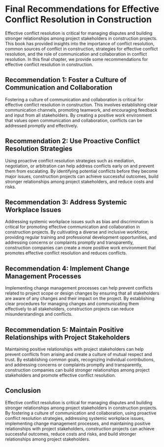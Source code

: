 # Final Recommendations for Effective Conflict Resolution in Construction

Effective conflict resolution is critical for managing disputes and building stronger relationships among project stakeholders in construction projects. This book has provided insights into the importance of conflict resolution, common sources of conflict in construction, strategies for effective conflict resolution, and the role of communication and collaboration in conflict resolution. In this final chapter, we provide some recommendations for effective conflict resolution in construction.

Recommendation 1: Foster a Culture of Communication and Collaboration
---------------------------------------------------------------------

Fostering a culture of communication and collaboration is critical for effective conflict resolution in construction. This involves establishing clear communication channels, promoting teamwork, and encouraging feedback and input from all stakeholders. By creating a positive work environment that values open communication and collaboration, conflicts can be addressed promptly and effectively.

Recommendation 2: Use Proactive Conflict Resolution Strategies
--------------------------------------------------------------

Using proactive conflict resolution strategies such as mediation, negotiation, or arbitration can help address conflicts early on and prevent them from escalating. By identifying potential conflicts before they become major issues, construction projects can achieve successful outcomes, build stronger relationships among project stakeholders, and reduce costs and risks.

Recommendation 3: Address Systemic Workplace Issues
---------------------------------------------------

Addressing systemic workplace issues such as bias and discrimination is critical for promoting effective communication and collaboration in construction projects. By cultivating a diverse and inclusive workforce, providing regular training and professional development opportunities, and addressing concerns or complaints promptly and transparently, construction companies can create a more positive work environment that promotes effective conflict resolution and reduces conflicts.

Recommendation 4: Implement Change Management Processes
-------------------------------------------------------

Implementing change management processes can help prevent conflicts related to project scope or design changes by ensuring that all stakeholders are aware of any changes and their impact on the project. By establishing clear procedures for managing changes and communicating them effectively to all stakeholders, construction projects can reduce misunderstandings and conflicts.

Recommendation 5: Maintain Positive Relationships with Project Stakeholders
---------------------------------------------------------------------------

Maintaining positive relationships with project stakeholders can help prevent conflicts from arising and create a culture of mutual respect and trust. By establishing common goals, recognizing individual contributions, and addressing concerns or complaints promptly and transparently, construction companies can build stronger relationships among project stakeholders and promote effective conflict resolution.

Conclusion
----------

Effective conflict resolution is critical for managing disputes and building stronger relationships among project stakeholders in construction projects. By fostering a culture of communication and collaboration, using proactive conflict resolution strategies, addressing systemic workplace issues, implementing change management processes, and maintaining positive relationships with project stakeholders, construction projects can achieve successful outcomes, reduce costs and risks, and build stronger relationships among project stakeholders.


